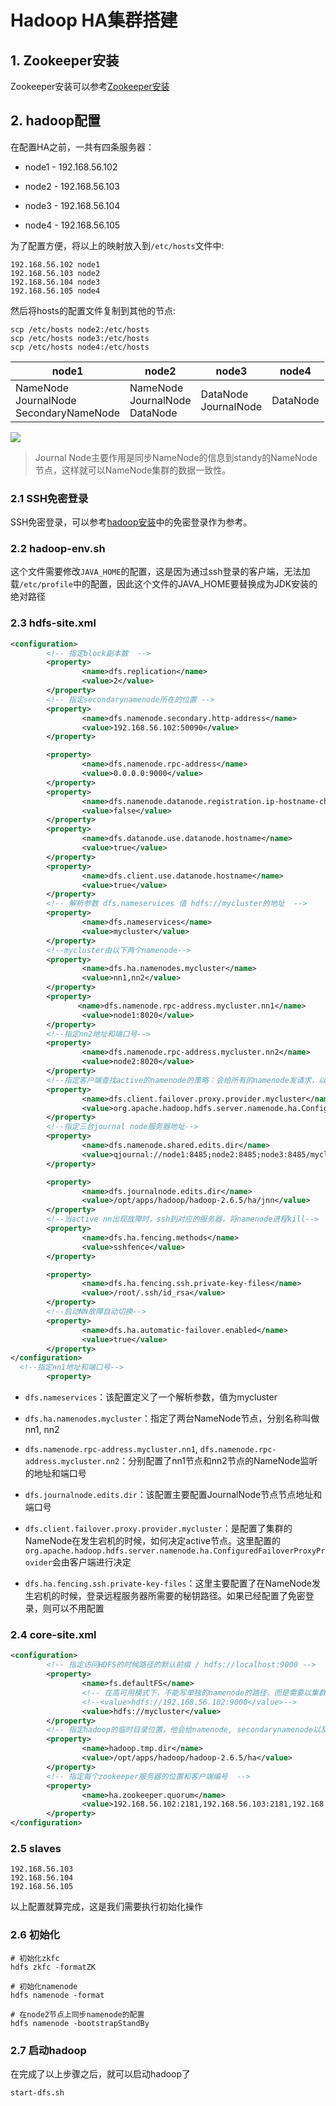 # Hadoop HA集群搭建

## 1. Zookeeper安装

Zookeeper安装可以参考[Zookeeper安装](../zookeeper/zookeeper安装.md)

## 2. hadoop配置

在配置HA之前，一共有四条服务器：

- node1 - 192.168.56.102

- node2 - 192.168.56.103

- node3 - 192.168.56.104

- node4 - 192.168.56.105

为了配置方便，将以上的映射放入到`/etc/hosts`文件中:

```shell
192.168.56.102 node1
192.168.56.103 node2
192.168.56.104 node3
192.168.56.105 node4
```

然后将hosts的配置文件复制到其他的节点:

```shell
scp /etc/hosts node2:/etc/hosts
scp /etc/hosts node3:/etc/hosts
scp /etc/hosts node4:/etc/hosts
```

| node1                                          | node2                                      | node3                    | node4         |
| ---------------------------------------------- | ------------------------------------------ | ------------------------ | ------------- |
| NameNode<br/>JournalNode<br/>SecondaryNameNode | NameNode<br/>JournalNode<br/>DataNode<br/> | DataNode<br/>JournalNode | DataNode<br/> |

![](../../assets/06821f28d74766c90b8b14b50e83d57ada262a7c.png)

> Journal Node主要作用是同步NameNode的信息到standy的NameNode节点，这样就可以NameNode集群的数据一致性。

### 2.1 SSH免密登录

SSH免密登录，可以参考[hadoop安装](./hadoop安装.md)中的免密登录作为参考。

### 2.2 hadoop-env.sh

这个文件需要修改`JAVA_HOME`的配置，这是因为通过ssh登录的客户端，无法加载`/etc/profile`中的配置，因此这个文件的JAVA_HOME要替换成为JDK安装的绝对路径

### 2.3 hdfs-site.xml

```xml
<configuration>
        <!-- 指定block副本数  -->
        <property>
                <name>dfs.replication</name>
                <value>2</value>
        </property>
        <!-- 指定secondarynamenode所在的位置 -->
        <property>
                <name>dfs.namenode.secondary.http-address</name>
                <value>192.168.56.102:50090</value>
        </property>

        <property>
                <name>dfs.namenode.rpc-address</name>
                <value>0.0.0.0:9000</value>
        </property>
        <property>
                <name>dfs.namenode.datanode.registration.ip-hostname-check</name>
                <value>false</value>
        </property>
        <property>
                <name>dfs.datanode.use.datanode.hostname</name>
                <value>true</value>
        </property>
        <property>
                <name>dfs.client.use.datanode.hostname</name>
                <value>true</value>
        </property>
        <!-- 解析参数 dfs.nameservices 值 hdfs://mycluster的地址  -->
        <property>
                <name>dfs.nameservices</name>
                <value>mycluster</value>
        </property>
        <!--mycluster由以下两个namenode-->
        <property>
                <name>dfs.ha.namenodes.mycluster</name>
                <value>nn1,nn2</value>
        </property>
        <property>
               <name>dfs.namenode.rpc-address.mycluster.nn1</name>
                <value>node1:8020</value>
        </property>
        <!--指定nn2地址和端口号-->
        <property>
                <name>dfs.namenode.rpc-address.mycluster.nn2</name>
                <value>node2:8020</value>
        </property>
        <!--指定客户端查找active的namenode的策略：会给所有的namenode发请求，以决定哪个是active的namenode-->
        <property>
                <name>dfs.client.failover.proxy.provider.mycluster</name>
                <value>org.apache.hadoop.hdfs.server.namenode.ha.ConfiguredFailoverProxyProvider</value>
        </property>
        <!--指定三台journal node服务器地址-->
        <property>
                <name>dfs.namenode.shared.edits.dir</name>
                <value>qjournal://node1:8485;node2:8485;node3:8485/mycluster</value>
        </property>

        <property>
                <name>dfs.journalnode.edits.dir</name>
                <value>/opt/apps/hadoop/hadoop-2.6.5/ha/jnn</value>
        </property>
        <!--当active nn出现故障时，ssh到对应的服务器，将namenode进程kill-->
        <property>
                <name>dfs.ha.fencing.methods</name>
                <value>sshfence</value>
        </property>

        <property>
                <name>dfs.ha.fencing.ssh.private-key-files</name>
                <value>/root/.ssh/id_rsa</value>
        </property>
        <!--启动NN故障自动切换-->
        <property>
                <name>dfs.ha.automatic-failover.enabled</name>
                <value>true</value>
        </property>
</configuration>
  <!--指定nn1地址和端口号-->
        <property>
```

- `dfs.nameservices`：该配置定义了一个解析参数，值为mycluster

- `dfs.ha.namenodes.mycluster`：指定了两台NameNode节点，分别名称叫做nn1, nn2

- `dfs.namenode.rpc-address.mycluster.nn1`, `dfs.namenode.rpc-address.mycluster.nn2`：分别配置了nn1节点和nn2节点的NameNode监听的地址和端口号

- `dfs.journalnode.edits.dir`：该配置主要配置JournalNode节点节点地址和端口号

- `dfs.client.failover.proxy.provider.mycluster`：是配置了集群的NameNode在发生宕机的时候，如何决定active节点。这里配置的`org.apache.hadoop.hdfs.server.namenode.ha.ConfiguredFailoverProxyProvider`会由客户端进行决定

- `dfs.ha.fencing.ssh.private-key-files`：这里主要配置了在NameNode发生宕机的时候，登录远程服务器所需要的秘钥路径。如果已经配置了免密登录，则可以不用配置

### 2.4 core-site.xml

```xml
<configuration>
        <!-- 指定访问HDFS的时候路径的默认前缀 / hdfs://localhost:9000 -->
        <property>
                <name>fs.defaultFS</name>
                <!-- 在高可用模式下，不能写单独的namenode的路径，而是需要以集群的方式配置和访问  -->
                <!--<value>hdfs://192.168.56.102:9000</value>-->
                <value>hdfs://mycluster</value>
        </property>
        <!-- 指定hadoop的临时目录位置，他会给namenode, secondarynamenode以及datanode的存储目录指定前缀  -->
        <property>
                <name>hadoop.tmp.dir</name>
                <value>/opt/apps/hadoop/hadoop-2.6.5/ha</value>
        </property>
        <!-- 指定每个zookeeper服务器的位置和客户端编号  -->
        <property>
                <name>ha.zookeeper.quorum</name>
                <value>192.168.56.102:2181,192.168.56.103:2181,192.168.56.104:2181</value>
        </property>
</configuration>
```

### 2.5 slaves

```shell
192.168.56.103
192.168.56.104
192.168.56.105
```

以上配置就算完成，这是我们需要执行初始化操作

### 2.6 初始化

```shell
# 初始化zkfc
hdfs zkfc -formatZK

# 初始化namenode
hdfs namenode -format

# 在node2节点上同步namenode的配置
hdfs namenode -bootstrapStandBy
```

### 2.7 启动hadoop

在完成了以上步骤之后，就可以启动hadoop了

```shell
start-dfs.sh
```
